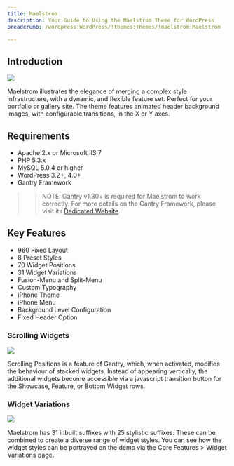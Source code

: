 ```yaml
---
title: Maelstrom
description: Your Guide to Using the Maelstrom Theme for WordPress
breadcrumb: /wordpress:WordPress/!themes:Themes/!maelstrom:Maelstrom

---
```


Introduction
-----

![][maelstrom]

Maelstrom illustrates the elegance of merging a complex style infrastructure, with a dynamic, and flexible feature set. Perfect for your portfolio or gallery site. The theme features animated header background images, with configurable transitions, in the X or Y axes.

Requirements
-----

* Apache 2.x or Microsoft IIS 7
* PHP 5.3.x
* MySQL 5.0.4 or higher
* WordPress 3.2+, 4.0+
* Gantry Framework

>> NOTE: Gantry v1.30+ is required for Maelstrom to work correctly. For more details on the Gantry Framework, please visit its [Dedicated Website][gantry].

Key Features
-----

* 960 Fixed Layout
* 8 Preset Styles
* 70 Widget Positions
* 31 Widget Variations
* Fusion-Menu and Split-Menu
* Custom Typography
* iPhone Theme
* iPhone Menu
* Background Level Configuration
* Fixed Header Option

### Scrolling Widgets

![][scrolling]

Scrolling Positions is a feature of Gantry, which, when activated, modifies the behaviour of stacked widgets. Instead of appearing vertically, the additional widgets become accessible via a javascript transition button for the Showcase, Feature, or Bottom Widget rows.

### Widget Variations

![][variations]

Maelstrom has 31 inbuilt suffixes with 25 stylistic suffixes. These can be combined to create a diverse range of widget styles. You can see how the widget styles can be portrayed on the demo via the Core Features > Widget Variations page.

[gantry]: http://www.gantry-framework.org/
[gantry_install]: ../../start/gantry.md
[maelstrom]: assets/maelstrom.jpeg
[scrolling]: assets/scrolling.jpg
[variations]: assets/variations.jpg
[bootstrap]: http://twitter.github.com/bootstrap/
